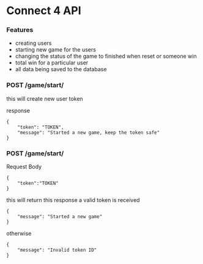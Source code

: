 # Connect 4 API

### Features

- creating users
- starting new game for the users
- changing the status of the game to finished when reset or someone win
- total win for a particular user
- all data being saved to the database

### POST /game/start/

this will create new user token 

response

```
{
    "token": "TOKEN",
    "message": "Started a new game, keep the token safe"
}
```

### POST /game/start/

Request Body

```
{
    "token":"TOKEN"
}
```

this will return this response a valid token is received

```
{
    "message": "Started a new game"
}
```

otherwise
```
{
    "message": "Invalid token ID"
}
```

